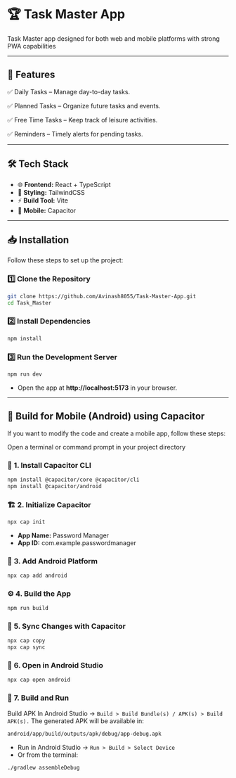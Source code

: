 
# 🏆  Task Master App  
Task Master app designed for both web and mobile platforms with strong PWA capabilities

---

## 🚀 **Features**  

✅ Daily Tasks – Manage day-to-day tasks.

✅ Planned Tasks – Organize future tasks and events.

✅ Free Time Tasks – Keep track of leisure activities.

✅ Reminders – Timely alerts for pending tasks. 

---

## 🛠️ **Tech Stack**  
- 🌐 **Frontend:** React + TypeScript  
- 🎨 **Styling:** TailwindCSS  
- ⚡ **Build Tool:** Vite  
- 📲 **Mobile:** Capacitor  

---

## 📥 **Installation**  
Follow these steps to set up the project:

### 1️⃣ **Clone the Repository**  
```bash
git clone https://github.com/Avinash8055/Task-Master-App.git
cd Task_Master
```

### 2️⃣ **Install Dependencies**  
```bash
npm install
```

### 3️⃣ **Run the Development Server**  
```bash
npm run dev
```
- Open the app at **http://localhost:5173** in your browser.  

---

## 📲 **Build for Mobile (Android) using Capacitor**  
If you want to modify the code and create a mobile app, follow these steps:

Open a terminal or command prompt in your project directory

### 🧪 **1. Install Capacitor CLI**  
```bash
npm install @capacitor/core @capacitor/cli
npm install @capacitor/android 
```

### 🏗️ **2. Initialize Capacitor**  
```bash
npx cap init 
```
- **App Name:** Password Manager  
- **App ID:** com.example.passwordmanager  

### 📱 **3. Add Android Platform**  
```bash
npx cap add android
```

### ⚙️ **4. Build the App**  
```bash
npm run build 
```
 
### 🔄 **5. Sync Changes with Capacitor**  
```bash
npx cap copy
npx cap sync
```

### 🎯 **6. Open in Android Studio**  
```bash
npx cap open android
```

### 🚀 **7. Build and Run**  

Build APK
In Android Studio → `Build > Build Bundle(s) / APK(s) > Build APK(s).`
The generated APK will be available in:

```sh
android/app/build/outputs/apk/debug/app-debug.apk  
```

- Run in Android Studio → `Run > Build > Select Device`  
- Or from the terminal:  
```bash
./gradlew assembleDebug
```



